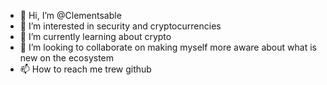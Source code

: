 - 👋 Hi, I’m @Clementsable
- 👀 I’m interested in security and cryptocurrencies
- 🌱 I’m currently learning about crypto
- 💞️ I’m looking to collaborate on making myself more aware about what is new on the ecosystem
- 📫 How to reach me trew github

<!---
Clementsable/Clementsable is a ✨ special ✨ repository because its `README.md` (this file) appears on your GitHub profile.
You can click the Preview link to take a look at your changes.
--->
